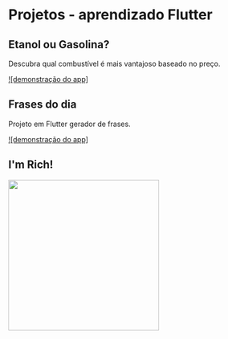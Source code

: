 # Projetos - aprendizado Flutter

## Etanol ou Gasolina?
Descubra qual combustível é mais vantajoso baseado no preço.

[![demonstração do app]](https://user-images.githubusercontent.com/43016358/140337486-91333771-4744-4878-96e5-d8a653a05804.mov)


## Frases do dia

Projeto em Flutter gerador de frases.

[![demonstração do app]](https://user-images.githubusercontent.com/43016358/140335515-df220951-f157-4e76-89aa-f018b6ee22f9.mov)


## I'm Rich!

<img src="https://user-images.githubusercontent.com/43016358/139163422-95ea73d3-119f-4792-bf78-199abdfc24f2.png" width="300px"/>
